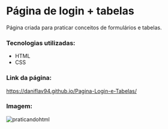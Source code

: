 # Página de login + tabelas

Página criada para praticar conceitos de formulários e tabelas.

### Tecnologias utilizadas:
- HTML
- CSS

### Link da página:
 https://daniflav94.github.io/Pagina-Login-e-Tabelas/

### Imagem:

![praticandohtml](https://user-images.githubusercontent.com/99519903/192029654-a48e01bb-0c43-4e1e-bbd0-f269250f31fa.png)




